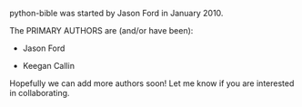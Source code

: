 python-bible was started by Jason Ford in January 2010.

The PRIMARY AUTHORS are (and/or have been):

* Jason Ford
+ Keegan Callin

Hopefully we can add more authors soon! Let me know if you are interested
in collaborating.
